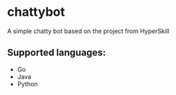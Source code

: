 # chattybot
A simple chatty bot based on the project from HyperSkill

## Supported languages:
- Go
- Java
- Python
